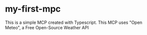 # my-first-mpc
This is a simple MCP created with Typescript. This MCP uses "Open Meteo", a Free Open-Source Weather API
